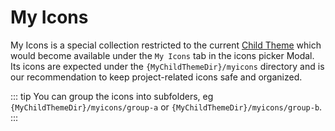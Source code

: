 # My Icons

My Icons is a special collection restricted to the current [Child Theme](https://yootheme.com/support/yootheme-pro/joomla/child-themes) which would become available under the `My Icons` tab in the icons picker Modal. Its icons are expected under the `{MyChildThemeDir}/myicons` directory and is our recommendation to keep project-related icons safe and organized.

::: tip
You can group the icons into subfolders, eg `{MyChildThemeDir}/myicons/group-a` or `{MyChildThemeDir}/myicons/group-b`.
:::
